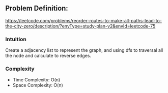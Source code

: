 ## Problem Definition: 
https://leetcode.com/problems/reorder-routes-to-make-all-paths-lead-to-the-city-zero/description/?envType=study-plan-v2&envId=leetcode-75

### Intuition
Create a adjacency list to represent the graph, and using dfs to traversal all the node and calculate to reverse edges.

### Complexity
 - Time Complexity: O(n)
 - Space Complexity: O(n)
